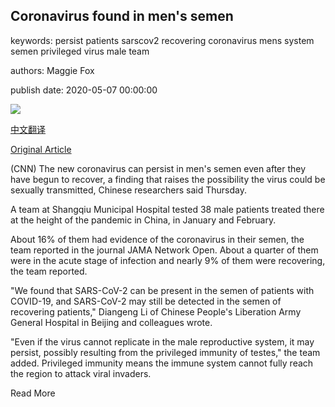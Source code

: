 ## Coronavirus found in men's semen

keywords: persist patients sarscov2 recovering coronavirus mens system semen privileged virus male team

authors: Maggie Fox

publish date: 2020-05-07 00:00:00

![](https://cdn.cnn.com/cnnnext/dam/assets/200410115150-06-coronavirus-0409-barcelona-super-tease.jpg)

[中文翻译](Coronavirus%20found%20in%20men%27s%20semen_zh.md)

[Original Article](https://edition.cnn.com/2020/05/07/health/coronavirus-semen-china-health/index.html)

(CNN) The new coronavirus can persist in men's semen even after they have begun to recover, a finding that raises the possibility the virus could be sexually transmitted, Chinese researchers said Thursday.

A team at Shangqiu Municipal Hospital tested 38 male patients treated there at the height of the pandemic in China, in January and February.

About 16% of them had evidence of the coronavirus in their semen, the team reported in the journal JAMA Network Open. About a quarter of them were in the acute stage of infection and nearly 9% of them were recovering, the team reported.

"We found that SARS-CoV-2 can be present in the semen of patients with COVID-19, and SARS-CoV-2 may still be detected in the semen of recovering patients," Diangeng Li of Chinese People's Liberation Army General Hospital in Beijing and colleagues wrote.

"Even if the virus cannot replicate in the male reproductive system, it may persist, possibly resulting from the privileged immunity of testes," the team added. Privileged immunity means the immune system cannot fully reach the region to attack viral invaders.

Read More